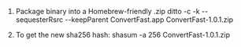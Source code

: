 
1. Package binary  into a Homebrew-friendly .zip
ditto -c -k --sequesterRsrc --keepParent ConvertFast.app ConvertFast-1.0.1.zip

2. To get the new sha256 hash:
shasum -a 256 ConvertFast-1.0.1.zip
